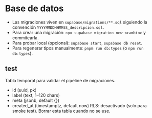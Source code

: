 # Base de datos

- Las migraciones viven en `supabase/migrations/**.sql` siguiendo la convención `YYYYMMDDHHMMSS_descripcion.sql`.
- Para crear una migración: `npx supabase migration new <cambio>` y commitearla.
- Para probar local (opcional): `supabase start`, `supabase db reset`.
- Para regenerar tipos manualmente: `pnpm run db:types` (o `npm run db:types`).

## test
Tabla temporal para validar el pipeline de migraciones.
- id (uuid, pk)
- label (text, 1–120 chars)
- meta (jsonb, default {})
- created_at (timestamptz, default now)
RLS: desactivado (solo para smoke test). Borrar esta tabla cuando no se use.
